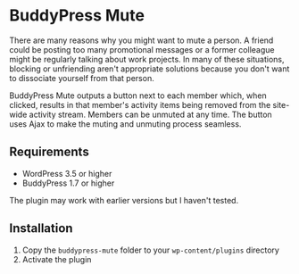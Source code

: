 # BuddyPress Mute

There are many reasons why you might want to mute a person. A friend could be posting too many promotional messages or a former colleague might be regularly talking about work projects. In many of these situations, blocking or unfriending aren't appropriate solutions because you don't want to dissociate yourself from that person.

BuddyPress Mute outputs a button next to each member which, when clicked, results in that member's activity items being removed from the site-wide activity stream. Members can be unmuted at any time. The button uses Ajax to make the muting and unmuting process seamless.

## Requirements

 - WordPress 3.5 or higher
 - BuddyPress 1.7 or higher

The plugin may work with earlier versions but I haven't tested.

## Installation

1. Copy the `buddypress-mute` folder to your `wp-content/plugins` directory
2. Activate the plugin